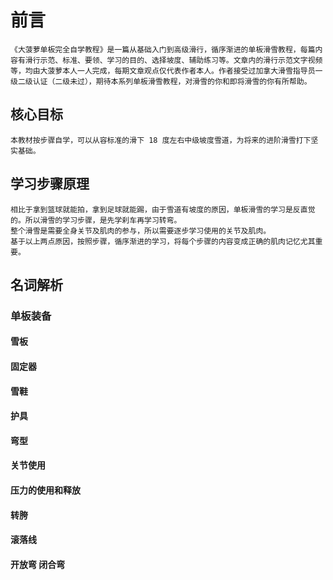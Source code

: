 # 前言
    《大菠萝单板完全自学教程》是一篇从基础入门到高级滑行，循序渐进的单板滑雪教程，每篇内容有滑行示范、标准、要领、学习的目的、选择坡度、辅助练习等。文章内的滑行示范文字视频等，均由大菠萝本人一人完成，每期文章观点仅代表作者本人。作者接受过加拿大滑雪指导员一级二级认证（二级未过），期待本系列单板滑雪教程，对滑雪的你和即将滑雪的你有所帮助。

## 核心目标
    本教材按步骤自学，可以从容标准的滑下 18 度左右中级坡度雪道，为将来的进阶滑雪打下坚实基础。

## 学习步骤原理
    相比于拿到篮球就能拍，拿到足球就能踢，由于雪道有坡度的原因，单板滑雪的学习是反直觉的。所以滑雪的学习步骤，是先学刹车再学习转弯。
    整个滑雪是需要全身关节及肌肉的参与，所以需要逐步学习使用的关节及肌肉。
    基于以上两点原因，按照步骤，循序渐进的学习，将每个步骤的内容变成正确的肌肉记忆尤其重要。

## 名词解析

### 单板装备

#### 雪板

#### 固定器

#### 雪鞋

#### 护具

#### 弯型

#### 关节使用

#### 压力的使用和释放

#### 转胯

#### 滚落线

#### 开放弯 闭合弯